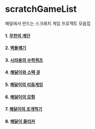 # scratchGameList
해달에서 만드는 스크래치 게임 프로젝트 모음집


#### 1. [무한의 계단](https://scratch.mit.edu/projects/641924896/)
#### 2. [벽돌깨기](https://scratch.mit.edu/projects/662999427/)
#### 3. [시라용의 수학퀴즈](https://scratch.mit.edu/projects/601322240/)
#### 4. [해달이와 스택 큐](https://scratch.mit.edu/projects/663000204/)
#### 5. [해달이의 리듬게임](https://scratch.mit.edu/projects/640556909/)
#### 6. [해달이의 모험](https://scratch.mit.edu/projects/662999333/)
#### 7. [해달이의 조개먹기](https://scratch.mit.edu/projects/630417925/)
#### 8. [해달이 클리커](https://scratch.mit.edu/projects/662999568/)
